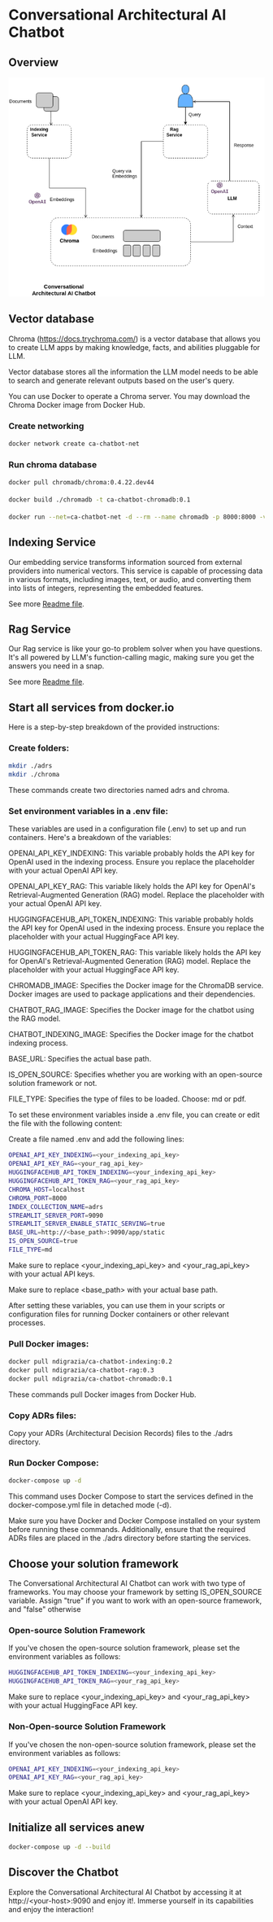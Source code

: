 # Conversational Architectural AI Chatbot

## Overview

![image info](./conversational-architectural-ai-chatbot.drawio.png)

## Vector database

Chroma (https://docs.trychroma.com/) is a vector database that allows you to create LLM apps by making knowledge, facts, and abilities pluggable for LLM. 

 Vector database stores all the information the LLM model needs to be able to search and generate relevant outputs based on the user's query.

You can use Docker to operate a Chroma server. You may download the Chroma Docker image from Docker Hub.

### Create networking

```bash
docker network create ca-chatbot-net
```

### Run chroma database

```bash
docker pull chromadb/chroma:0.4.22.dev44

docker build ./chromadb -t ca-chatbot-chromadb:0.1

docker run --net=ca-chatbot-net -d --rm --name chromadb -p 8000:8000 -v ./chroma:/chroma/chroma -e IS_PERSISTENT=TRUE -e ANONYMIZED_TELEMETRY=TRUE ca-chatbot-chromadb:0.1
```
## Indexing Service

Our embedding service transforms information sourced from external providers into numerical vectors. This service is capable of processing data in various formats, including images, text, or audio, and converting them into lists of integers, representing the embedded features.

See more [Readme file](./indexing/README.md).

## Rag Service

Our Rag service is like your go-to problem solver when you have questions. It's all powered by LLM's function-calling magic, making sure you get the answers you need in a snap.

See more [Readme file](./rag/README.md).

## Start all services from docker.io

Here is a step-by-step breakdown of the provided instructions:

### Create folders:

```bash
mkdir ./adrs
mkdir ./chroma
```

These commands create two directories named adrs and chroma.

### Set environment variables in a .env file:

These variables are used in a configuration file (.env) to set up and run containers. Here's a breakdown of the variables:

OPENAI_API_KEY_INDEXING: This variable probably holds the API key for OpenAI used in the indexing process. Ensure you replace the placeholder with your actual OpenAI API key.

OPENAI_API_KEY_RAG: This variable likely holds the API key for OpenAI's Retrieval-Augmented Generation (RAG) model. Replace the placeholder with your actual OpenAI API key.

HUGGINGFACEHUB_API_TOKEN_INDEXING: This variable probably holds the API key for OpenAI used in the indexing process. Ensure you replace the placeholder with your actual HuggingFace API key.

HUGGINGFACEHUB_API_TOKEN_RAG: This variable likely holds the API key for OpenAI's Retrieval-Augmented Generation (RAG) model. Replace the placeholder with your actual HuggingFace API key.

CHROMADB_IMAGE: Specifies the Docker image for the ChromaDB service. Docker images are used to package applications and their dependencies.

CHATBOT_RAG_IMAGE: Specifies the Docker image for the chatbot using the RAG model.

CHATBOT_INDEXING_IMAGE: Specifies the Docker image for the chatbot indexing process. 

BASE_URL: Specifies the actual base path.

IS_OPEN_SOURCE: Specifies whether you are working with an open-source solution framework or not. 

FILE_TYPE: Specifies the type of files to be loaded. Choose: md or pdf.

To set these environment variables inside a .env file, you can create or edit the file with the following content:

Create a file named .env and add the following lines:

```bash
OPENAI_API_KEY_INDEXING=<your_indexing_api_key>
OPENAI_API_KEY_RAG=<your_rag_api_key>
HUGGINGFACEHUB_API_TOKEN_INDEXING=<your_indexing_api_key>
HUGGINGFACEHUB_API_TOKEN_RAG=<your_rag_api_key>
CHROMA_HOST=localhost
CHROMA_PORT=8000
INDEX_COLLECTION_NAME=adrs
STREAMLIT_SERVER_PORT=9090
STREAMLIT_SERVER_ENABLE_STATIC_SERVING=true
BASE_URL=http://<base_path>:9090/app/static
IS_OPEN_SOURCE=true
FILE_TYPE=md
```

Make sure to replace <your_indexing_api_key> and <your_rag_api_key> with your actual API keys.

Make sure to replace <base_path> with your actual base path.

After setting these variables, you can use them in your scripts or configuration files for running Docker containers or other relevant processes.

### Pull Docker images:

```bash
docker pull ndigrazia/ca-chatbot-indexing:0.2
docker pull ndigrazia/ca-chatbot-rag:0.3
docker pull ndigrazia/ca-chatbot-chromadb:0.1
```

These commands pull Docker images from Docker Hub. 

### Copy ADRs files:

Copy your ADRs (Architectural Decision Records) files to the ./adrs directory.

###  Run Docker Compose:

```bash
docker-compose up -d
```

This command uses Docker Compose to start the services defined in the docker-compose.yml file in detached mode (-d).

Make sure you have Docker and Docker Compose installed on your system before running these commands. Additionally, ensure that the required ADRs files are placed in the ./adrs directory before starting the services.

## Choose your solution framework

The Conversational Architectural AI Chatbot can work with two type of frameworks. You may choose your framework by setting IS_OPEN_SOURCE variable. Assign "true" if you want to work with an open-source framework, and "false" otherwise

### Open-source Solution Framework

If you've chosen the open-source solution framework, please set the environment variables as follows:

```bash
HUGGINGFACEHUB_API_TOKEN_INDEXING=<your_indexing_api_key>
HUGGINGFACEHUB_API_TOKEN_RAG=<your_rag_api_key>
```

Make sure to replace <your_indexing_api_key> and <your_rag_api_key>  with your actual HuggingFace API key.

### Non-Open-source Solution Framework

If you've chosen the non-open-source solution framework, please set the environment variables as follows:

```bash
OPENAI_API_KEY_INDEXING=<your_indexing_api_key>
OPENAI_API_KEY_RAG=<your_rag_api_key>
```

Make sure to replace <your_indexing_api_key> and <your_rag_api_key>  with your actual OpenAI API key.

## Initialize all services anew

```bash
docker-compose up -d --build
```

## Discover the Chatbot

Explore the Conversational Architectural AI Chatbot by accessing it at http://\<your-host\>:9090 and enjoy it!. Immerse yourself in its capabilities and enjoy the interaction!
